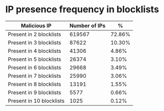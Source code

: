 # IP presence frequency in blocklists
| Malicious IP | Number of IPs | % |
|----|----|----|
| Present in 2 blocklists | 619567 | 72.86% |
| Present in 3 blocklists | 87622 | 10.30% |
| Present in 4 blocklists | 41306 | 4.86% |
| Present in 5 blocklists | 26374 | 3.10% |
| Present in 6 blocklists | 29668 | 3.49% |
| Present in 7 blocklists | 25990 | 3.06% |
| Present in 8 blocklists | 13191 | 1.55% |
| Present in 9 blocklists | 5577 | 0.66% |
| Present in 10 blocklists | 1025 | 0.12% |
